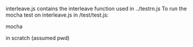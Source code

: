 interleave.js contains the interleave function used in ../testrn.js
To run the mocha test on interleave.js in /test/test.js:

mocha

in scratch (assumed pwd)
